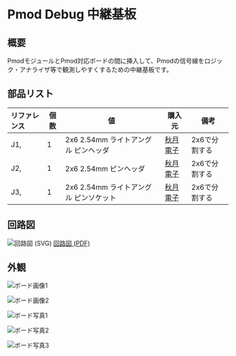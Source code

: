 # Pmod Debug 中継基板

## 概要

PmodモジュールとPmod対応ボードの間に挿入して、Pmodの信号線をロジック・アナライザ等で観測しやすくするための中継基板です。

## 部品リスト

| リファレンス | 個数 | 値                                     | 購入元                                                    | 備考          |
| :----------- | ---- | -------------------------------------- | --------------------------------------------------------- | ------------- |
| J1,          | 1    | 2x6 2.54mm ライトアングル ピンヘッダ   | [秋月電子](https://akizukidenshi.com/catalog/g/gC-00148/) | 2x6で分割する |
| J2,          | 1    | 2x6 2.54mm ピンヘッダ                  | [秋月電子](https://akizukidenshi.com/catalog/g/gC-00167/) | 2x6で分割する |
| J3,          | 1    | 2x6 2.54mm ライトアングル ピンソケット | [秋月電子](https://akizukidenshi.com/catalog/g/gC-16795/) | 2x6で分割する |

## 回路図

![回路図 (SVG)](./doc/Pmod_Debug.svg)
[回路図 (PDF)](./doc/Pmod_Debug.pdf)

## 外観

![ボード画像1](./doc/Pmod_Debug_board.png)

![ボード画像2](./doc/Pmod_Debug_board_3d.png)

![ボード写真1](./doc/Pmod_Debug_board_photo_1.jpg)

![ボード写真2](./doc/Pmod_Debug_board_photo_2.jpg)

![ボード写真3](./doc/Pmod_Debug_board_photo_3.jpg)
